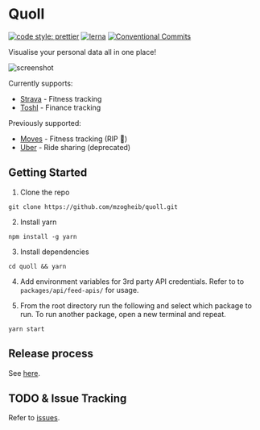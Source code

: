 # Quoll

[![code style: prettier](https://img.shields.io/badge/code_style-prettier-ff69b4.svg?style=flat-square)](https://github.com/prettier/prettier)
[![lerna](https://img.shields.io/badge/maintained%20with-lerna-cc00ff.svg)](https://lerna.js.org/)
[![Conventional Commits](https://img.shields.io/badge/Conventional%20Commits-1.0.0-yellow.svg)](https://conventionalcommits.org)

Visualise your personal data all in one place!

<img src="assets/screenshot.png" alt="screenshot" style="max-width: 700px"/>

Currently supports:

- [Strava](https://www.strava.com) - Fitness tracking
- [Toshl](https://toshl.com) - Finance tracking

Previously supported:

- [Moves](https://www.moves-app.com/) - Fitness tracking (RIP 🙏)
- [Uber](https://www.uber.com) - Ride sharing (deprecated)

## Getting Started

1. Clone the repo

```
git clone https://github.com/mzogheib/quoll.git
```

2. Install yarn

```
npm install -g yarn
```

3. Install dependencies

```
cd quoll && yarn
```

4. Add environment variables for 3rd party API credentials. Refer to to `packages/api/feed-apis/` for usage.

5. From the root directory run the following and select which package to run. To run another package, open a new terminal and repeat.

```
yarn start
```

## Release process

See [here](https://github.com/mzogheib/quoll/wiki/Release-Instructions).

## TODO & Issue Tracking

Refer to [issues](https://github.com/mzogheib/quoll/issues).
